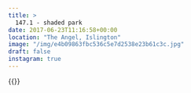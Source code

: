```yaml
---
title: >
  147.1 - shaded park
date: 2017-06-23T11:16:58+00:00
location: "The Angel, Islington"
image: "/img/e4b09863fbc536c5e7d2538e23b61c3c.jpg"
draft: false
instagram: true
---
```


{{<photo src="/img/e4b09863fbc536c5e7d2538e23b61c3c.jpg">}}
